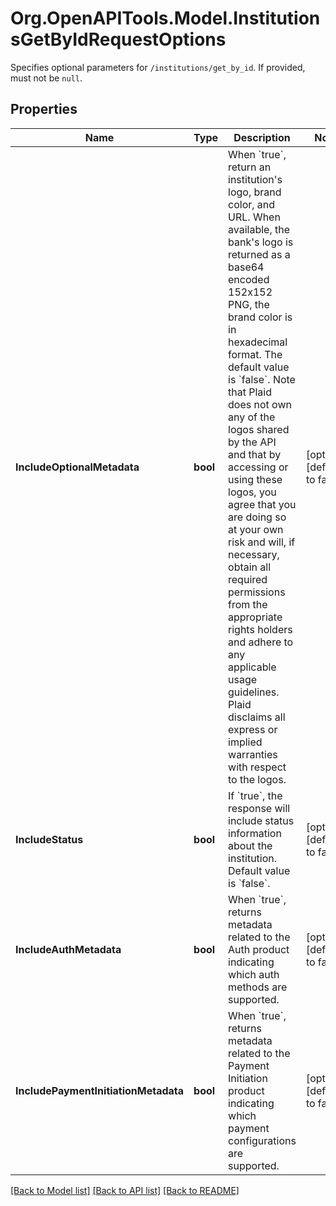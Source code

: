 # Org.OpenAPITools.Model.InstitutionsGetByIdRequestOptions
Specifies optional parameters for `/institutions/get_by_id`. If provided, must not be `null`.

## Properties

Name | Type | Description | Notes
------------ | ------------- | ------------- | -------------
**IncludeOptionalMetadata** | **bool** | When &#x60;true&#x60;, return an institution&#39;s logo, brand color, and URL. When available, the bank&#39;s logo is returned as a base64 encoded 152x152 PNG, the brand color is in hexadecimal format. The default value is &#x60;false&#x60;.  Note that Plaid does not own any of the logos shared by the API and that by accessing or using these logos, you agree that you are doing so at your own risk and will, if necessary, obtain all required permissions from the appropriate rights holders and adhere to any applicable usage guidelines. Plaid disclaims all express or implied warranties with respect to the logos. | [optional] [default to false]
**IncludeStatus** | **bool** | If &#x60;true&#x60;, the response will include status information about the institution. Default value is &#x60;false&#x60;. | [optional] [default to false]
**IncludeAuthMetadata** | **bool** | When &#x60;true&#x60;, returns metadata related to the Auth product indicating which auth methods are supported. | [optional] [default to false]
**IncludePaymentInitiationMetadata** | **bool** | When &#x60;true&#x60;, returns metadata related to the Payment Initiation product indicating which payment configurations are supported. | [optional] [default to false]

[[Back to Model list]](../README.md#documentation-for-models) [[Back to API list]](../README.md#documentation-for-api-endpoints) [[Back to README]](../README.md)

